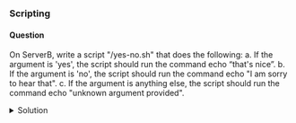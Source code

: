 ### Scripting

#### Question

On ServerB, write a script "/yes-no.sh" that does the following:
a. If the argument is 'yes', the script should run the command echo “that's nice”.
b. If the argument is 'no', the script should run the command echo "I am sorry to hear that".
c. If the argument is anything else, the script should run the command echo "unknown argument provided".


<details> <summary>Solution</summary>

1. To open the file “/yes-no.sh” for editing using the vim editor, run:

# vim /yes-no.sh

2. Add the following lines:

    #!/bin/bash
    # check that an argument was provided or exit
    if [ -z $1 ]
    then
    echo you have to provide an argument
    exit 2
    fi
     
    # rewrite all in lowercase
    TEXT=$(echo $1 | tr [:upper:] [:lower:])
     
    # evaluate arguments
    case $TEXT in
    yes)
    echo that\'s nice
    ;;
    no)
    echo i\'m sorry to hear that
    ;;
    *)
    echo unknown argument provided
    esac

3. Press Esc to switch to command mode, then type :wq followed by Enter to save and exit.

4. To change the permissions of the file "yes-no.sh" to make it executable by all users (a = all, +x = add execute permission), run:

# chmod a+x /yes-no.sh

This command allows the script to be run as an executable program.

5. To execute the script “/yes-no.sh” using the sh shell, run:

# sh /yes-no.sh 

</details>